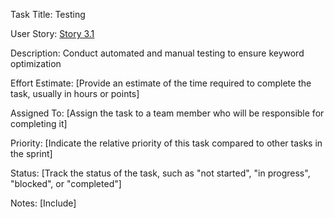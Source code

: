 Task Title: Testing

User Story: [Story 3.1](documentation/theme_1/initiatives/Epics/Stories/Story_3.1.md)

Description: Conduct automated and manual testing to ensure keyword optimization

Effort Estimate: [Provide an estimate of the time required to complete the task, usually in hours or points]

Assigned To: [Assign the task to a team member who will be responsible for completing it]

Priority: [Indicate the relative priority of this task compared to other tasks in the sprint]

Status: [Track the status of the task, such as "not started", "in progress", "blocked", or "completed"]

Notes: [Include]